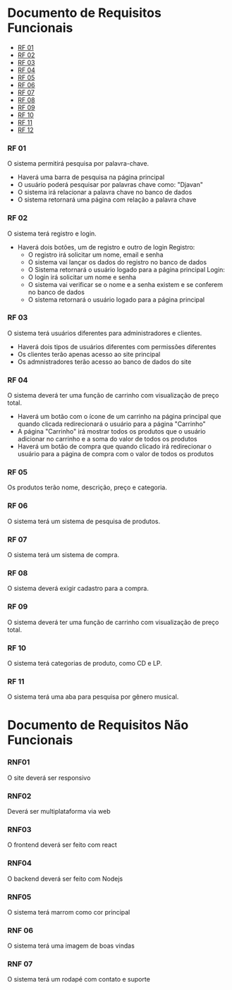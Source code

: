 # Documento de Requisitos Funcionais

- [RF 01](#RF-01)
- [RF 02](#RF-02)
- [RF 03](#RF-03)
- [RF 04](#RF-04)
- [RF 05](#RF-05)
- [RF 06](#RF-06)
- [RF 07](#RF-07)
- [RF 08](#RF-08)
- [RF 09](#RF-09)
- [RF 10](#RF-10)
- [RF 11](#RF-11)
- [RF 12](#RF-12)

### RF 01
O sistema permitirá pesquisa por palavra-chave.
  - Haverá uma barra de pesquisa na página principal
  - O usuário poderá pesquisar por palavras chave como: "Djavan"
  - O sistema irá relacionar a palavra chave no banco de dados
  - O sistema retornará uma página com relação a palavra chave

### RF 02
O sistema terá registro e login.
  - Haverá dois botões, um de registro e outro de login
    Registro:
      - O registro irá solicitar um nome, email e senha
      - O sistema vai lançar os dados do registro no banco de dados
      - O Sistema retornará o usuário logado para a página principal
    Login:
      - O login irá solicitar um nome e senha
      - O sistema vai verificar se o nome e a senha existem e se conferem no banco de dados
      - O sistema retornará o usuário logado para a página principal

### RF 03
O sistema terá usuários diferentes para administradores e clientes.
  - Haverá dois tipos de usuários diferentes com permissões diferentes
  - Os clientes terão apenas acesso ao site principal
  - Os admnistradores terão acesso ao banco de dados do site

### RF 04 
O sistema deverá ter uma função de carrinho com visualização de preço total.
  - Haverá um botão com o ícone de um carrinho na página principal que quando clicada redirecionará o usuário para a página "Carrinho"
  - A página "Carrinho" irá mostrar todos os produtos que o usuário adicionar no carrinho e a soma do valor de todos os produtos
  - Haverá um botão de compra que quando clicado irá redirecionar o usuário para a página de compra com o valor de todos os produtos

### RF 05
Os produtos terão nome, descrição, preço e categoria.

### RF 06
O sistema terá um sistema de pesquisa de produtos.

### RF 07
O sistema terá um sistema de compra.

### RF 08
O sistema deverá exigir cadastro para a compra.

### RF 09
O sistema deverá ter uma função de carrinho com visualização de preço total.

### RF 10
O sistema terá categorias de produto, como CD e LP.

### RF 11
O sistema terá uma aba para pesquisa por gênero musical.

# Documento de Requisitos Não Funcionais

### RNF01
O site deverá ser responsivo

### RNF02
Deverá ser multiplataforma via web

### RNF03
O frontend deverá ser feito com react 

### RNF04
O backend deverá ser feito com Nodejs

### RNF05
O sistema terá marrom como cor principal

### RNF 06
O sistema terá uma imagem de boas vindas

### RNF 07
O sistema terá um rodapé com contato e suporte
